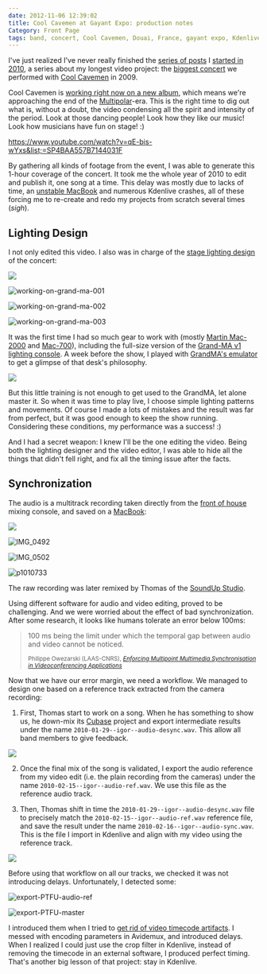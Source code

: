 ```yaml
---
date: 2012-11-06 12:39:02
title: Cool Cavemen at Gayant Expo: production notes
Category: Front Page
tags: band, concert, Cool Cavemen, Douai, France, gayant expo, Kdenlive, Stage Lighting, live, SoundUp studio, Video, YouTube
---
```


I've just realized I've never really finished the
[series of posts](https://kevin.deldycke.com/tag/gayant-expo/) I
[started in 2010](https://kevin.deldycke.com/2010/01/cool-cavemen-live-gayant-expo-first-video-released/),
a series about my longest video project: the
[biggest concert](https://coolcavemen.com/2009/concert-a-gayant-expo-les-photos/)
we performed with [Cool Cavemen](https://coolcavemen.com) in 2009.

Cool Cavemen is
[working right now on a new album](https://coolcavemen.com/2011/le-grand-retour/),
which means we're approaching the end of the
[Multipolar](https://coolcavemen.bandcamp.com/album/multipolar)-era. This is the
right time to dig out what is, without a doubt, the video condensing all the
spirit and intensity of the period. Look at those dancing people! Look how they
like our music! Look how musicians have fun on stage! :)

https://www.youtube.com/watch?v=qE-bis-wYxs&list;=SP4BAA557B7144031F

By gathering all kinds of footage from the event, I was able to generate this
1-hour coverage of the concert. It took me the whole year of 2010 to edit and
publish it, one song at a time. This delay was mostly due to lacks of time, an
[unstable MacBook](https://kevin.deldycke.com/2009/12/macosx-is-irritating/comment-page-1/#comment-8006)
and numerous Kdenlive crashes, all of these forcing me to re-create and redo my
projects from scratch several times (_sigh_).

## Lighting Design

I not only edited this video. I also was in charge of the
[stage lighting design](https://www.amazon.com/s/?_encoding=UTF8&camp=1789&creative=390957&field-keywords=Stage%20Lighting%20Design&linkCode=ur2&rh=i%3Aaps%2Ck%3AStage%20Lighting%20Design&tag=kevideld-20&url=search-alias%3Daps)
of the concert:

![](https://www.assoc-amazon.com/e/ir?t=kevideld-20&l=ur2&o=1)

![working-on-grand-ma-001](/uploads/2012/working-on-grand-ma-001.jpg)

![working-on-grand-ma-002](/uploads/2012/working-on-grand-ma-002.jpg)

![working-on-grand-ma-003](/uploads/2012/working-on-grand-ma-003.jpg)

It was the first time I had so much gear to work with (mostly
[Martin Mac-2000](https://www.martin.com/product/product.asp?product=mac2000profile)
and [Mac-700](https://martin.com/product/product.asp?product=mac700profile)),
including the full-size version of the
[Grand-MA v1 lighting console](https://en.audiofanzine.com/automatic-lighting-console/ma-lighting/GrandMA-Fullsize/).
A week before the show, I played with
[GrandMA's emulator](https://www.malighting.com/en/products/control/grandma-onpc.html)
to get a glimpse of that desk's philosophy.

![](/uploads/2012/grand-ma-onpc-simulation.png)

But this little training is not enough to get used to the GrandMA, let alone
master it. So when it was time to play live, I choose simple lighting patterns
and movements. Of course I made a lots of mistakes and the result was far from
perfect, but it was good enough to keep the show running. Considering these
conditions, my performance was a success! :)

And I had a secret weapon: I knew I'll be the one editing the video. Being both
the lighting designer and the video editor, I was able to hide all the things
that didn't fell right, and fix all the timing issue after the facts.

## Synchronization

The audio is a multitrack recording taken directly from the
[front of house](https://en.wikipedia.org/wiki/Front_of_House) mixing console,
and saved on a
[MacBook](https://www.amazon.com/s/?_encoding=UTF8&camp=1789&creative=390957&field-keywords=apple%20macbook&linkCode=ur2&rh=i%3Aaps%2Ck%3Aapple%20macbook&tag=kevideld-20&url=search-alias%3Daps):

![](https://www.assoc-amazon.com/e/ir?t=kevideld-20&l=ur2&o=1)

![IMG_0492](/uploads/2012/IMG_0492.jpg)

![IMG_0502](/uploads/2012/IMG_0502.jpg)

![p1010733](/uploads/2012/p1010733.jpg)

The raw recording was later remixed by Thomas of the
[SoundUp Studio](https://soundupstudio.com/).

Using different software for audio and video editing, proved to be challenging.
And we were worried about the effect of bad synchronization. After some
research, it looks like humans tolerate an error below 100ms:

<blockquote>
  <p>100 ms being the limit under which the temporal gap between audio and video
  cannot be noticed.</p>
  <small>Philippe Owezarski (LAAS-CNRS), <cite title="Enforcing Multipoint
  Multimedia Synchronisation in Videoconferencing Applications"><a
  href="https://books.google.fr/books?id=3IdKbKOxZL4C&amp;pg=PA69&amp;lpg=PA69">
  Enforcing Multipoint Multimedia Synchronisation in Videoconferencing
  Applications</a></cite></small>
</blockquote>

Now that we have our error margin, we need a workflow. We managed to design one
based on a reference track extracted from the camera recording:

  1. First, Thomas start to work on a song. When he has something to show us, he
     down-mix its
     [Cubase](https://www.amazon.com/s/?_encoding=UTF8&camp=1789&creative=390957&field-keywords=Steinberg%20Cubase&linkCode=ur2&rh=i%3Aaps%2Ck%3ASteinberg%20Cubase&tag=kevideld-20&url=search-alias%3Daps)
     project and export intermediate results under the name
     `2010-01-29--igor--audio-desync.wav`. This allow all band members to give
     feedback.

![](https://www.assoc-amazon.com/e/ir?t=kevideld-20&l=ur2&o=1)

  2. Once the final mix of the song is validated, I export the audio reference
     from my video edit (i.e. the plain recording from the cameras) under the
     name `2010-02-15--igor--audio-ref.wav`. We use this file as the reference
     audio track.

  3. Then, Thomas shift in time the `2010-01-29--igor--audio-desync.wav` file to
     precisely match the `2010-02-15--igor--audio-ref.wav` reference file, and
     save the result under the name `2010-02-16--igor--audio-sync.wav`. This is
     the file I import in Kdenlive and align with my video using the reference
     track.

![](/uploads/2012/kdenlive-fusion-timeline.png)

Before using that workflow on all our tracks, we checked it was not introducing
delays. Unfortunately, I detected some:

![export-PTFU-audio-ref](/uploads/2012/export-PTFU-audio-ref.png)

![export-PTFU-master](/uploads/2012/export-PTFU-master.png)

I introduced them when I tried to
[get rid of video timecode artifacts](https://kevin.deldycke.com/2010/01/remove-videotape-timecode/).
I messed with encoding parameters in Avidemux, and introduced delays. When I
realized I could just use the crop filter in Kdenlive, instead of removing the
timecode in an external software, I produced perfect timing. That's another big
lesson of that project: stay in Kdenlive.

